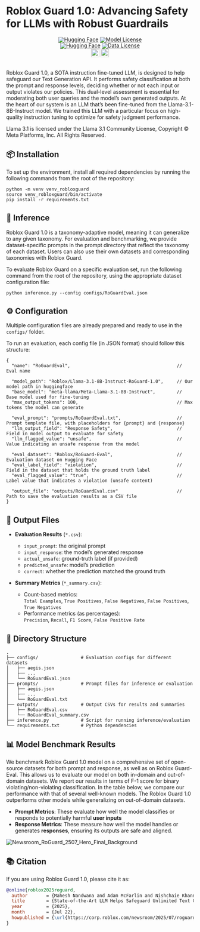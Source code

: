 # Roblox Guard 1.0: Advancing Safety for LLMs with Robust Guardrails


<div align="center" style="line-height: 1;">
  <a href="https://huggingface.co/Roblox/Llama-3.1-8B-Instruct-RoGuard-1.0" target="_blank"><img alt="Hugging Face" src="https://img.shields.io/badge/%F0%9F%A4%97%20Hugging%20Face-RoGuard 1.0-ffc107?color=ffc107&logoColor=white"/></a>
  <a href="https://github.com/Roblox/RoGuard/blob/main/LICENSE"><img src="https://img.shields.io/badge/Model%20License-RAIL_MS-green" alt="Model License"></a>
</div>
<div align="center" style="line-height: 1;">
  <a href="https://huggingface.co/datasets/Roblox/RoGuard-Eval" target="_blank"><img alt="Hugging Face" src="https://img.shields.io/badge/%F0%9F%A4%97%20Hugging%20Face-RoGuardEval-ffc107?color=1783ff&logoColor=white"/></a>
  <a href="https://creativecommons.org/licenses/by-nc-sa/4.0/"><img src="https://img.shields.io/badge/Data%20License-CC_BY_NC_4.0-blue" alt="Data License"></a>
</div>

<div align="center" style="line-height: 1;">
<a href="https://corp.roblox.com/newsroom/2025/07/roguard-advancing-safety-for-llms-with-robust-guardrails" target="_blank"><img src=https://img.shields.io/badge/Roblox-Blog-000000.svg?logo=Roblox height=22px></a>
<img src="https://img.shields.io/badge/ArXiv-Report (coming soon)-b5212f.svg?logo=arxiv" height="22px"><sub></sub>
</div>
<br />

Roblox Guard 1.0, a SOTA instruction fine-tuned LLM, is designed to help safeguard our Text Generation API. It performs safety classification at both the prompt and response levels, deciding whether or not each input or output violates our policies. This dual-level assessment is essential for moderating both user queries and the model’s own generated outputs. At the heart of our system is an LLM that’s been fine-tuned from the Llama-3.1-8B-Instruct model. We trained this LLM with a particular focus on high-quality instruction tuning to optimize for safety judgment performance. 

Llama 3.1 is licensed under the Llama 3.1 Community License, Copyright © Meta Platforms, Inc. All Rights Reserved.


## 📦 Installation
To set up the environment, install all required dependencies by running the following commands from the root of the repository:
```
python -m venv venv_robloxguard
source venv_robloxguard/bin/activate 
pip install -r requirements.txt
```

## 🧠 Inference

Roblox Guard 1.0 is a taxonomy-adaptive model, meaning it can generalize to any given taxonomy. For evaluation and benchmarking, we provide dataset-specific prompts in the prompt directory that reflect the taxonomy of each dataset. Users can also use their own datasets and corresponding taxonomies with Roblox Guard.

To evaluate Roblox Guard on a specific evaluation set, run the following command from the root of the repository, using the appropriate dataset configuration file:
```
python inference.py --config configs/RoGuardEval.json
```

## ⚙️ Configuration
Multiple configuration files are already prepared and ready to use in the `configs/` folder.

To run an evaluation, each config file (in JSON format) should follow this structure:
```
{
  "name": "RoGuardEval",                                        // Eval name

  "model_path": "Roblox/Llama-3.1-8B-Instruct-RoGuard-1.0",     // Our model path in huggingface
  "base_model": "meta-llama/Meta-Llama-3.1-8B-Instruct",        // Base model used for fine-tuning
  "max_output_tokens": 100,                                     // Max tokens the model can generate

  "eval_prompt": "prompts/RoGuardEval.txt",                     // Prompt template file, with placeholders for {prompt} and {response}
  "llm_output_field": "Response Safety",                        // Field in model output to evaluate for safety
  "llm_flagged_value": "unsafe",                                // Value indicating an unsafe response from the model

  "eval_dataset": "Roblox/RoGuard-Eval",                        // Evaluation dataset on Hugging Face
  "eval_label_field": "violation",                              // Field in the dataset that holds the ground truth label
  "eval_flagged_value": "true",                                 // Label value that indicates a violation (unsafe content)

  "output_file": "outputs/RoGuardEval.csv"                      // Path to save the evaluation results as a CSV file
}
```


## 📄 Output Files

- **Evaluation Results** (`*.csv`):  
  - `input_prompt`: the original prompt  
  - `input_response`: the model’s generated response  
  - `actual_unsafe`: ground-truth label (if provided)  
  - `predicted_unsafe`: model’s prediction  
  - `correct`: whether the prediction matched the ground truth  

- **Summary Metrics** (`*_summary.csv`):  
  - Count-based metrics:  
    `Total Examples`, `True Positives`, `False Negatives`, `False Positives`, `True Negatives`  
  - Performance metrics (as percentages):  
    `Precision`, `Recall`, `F1 Score`, `False Positive Rate`


## 📁 Directory Structure
```
.
├── configs/                # Evaluation configs for different datasets
│   ├── aegis.json
│   ├── ...
│   └── RoGuardEval.json
├── prompts/                # Prompt files for inference or evaluation
│   ├── aegis.json
│   ├── ...
│   └── RoGuardEval.txt
├── outputs/                # Output CSVs for results and summaries
│   ├── RoGuardEval.csv
│   └── RoGuardEval_summary.csv
├── inference.py            # Script for running inference/evaluation
└── requirements.txt        # Python dependencies
```

## 📊 Model Benchmark Results

We benchmark Roblox Guard 1.0 model on a comprehensive set of open-source datasets for both prompt and response, as well as on Roblox Guard-Eval. This allows us to evaluate our model on both in-domain and out-of-domain datasets. We report our results in terms of F-1 score for binary violating/non-violating classification. In the table below, we compare our performance with that of several well-known models. The Roblox Guard 1.0 outperforms other models while generalizing on out-of-domain datasets.
- **Prompt Metrics**: These evaluate how well the model classifies or responds to potentially harmful **user inputs**
- **Response Metrics**: These measure how well the model handles or generates **responses**, ensuring its outputs are safe and aligned.

![Newsroom_RoGuard_2507_Hero_Final_Background](https://github.com/user-attachments/assets/cedff355-2322-4e68-a0f1-d9e946f2d29b)


## 📚 Citation

If you are using Roblox Guard 1.0, please cite it as:

```bibtex
@online{roblox2025roguard,
  author       = {Mahesh Nandwana and Adam McFarlin and Nishchaie Khanna},
  title        = {State‑of‑the‑Art LLM Helps Safeguard Unlimited Text Generation on Roblox: Roblox Guard 1.0 — Advancing Safety With Robust Guardrails},
  year         = {2025},
  month        = {Jul 22},
  howpublished = {\url{https://corp.roblox.com/newsroom/2025/07/roguard-advancing-safety-for-llms-with-robust-guardrails}},
}

